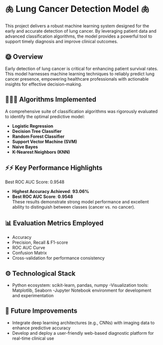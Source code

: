 # 🫁 Lung Cancer Detection Model 🫁

This project delivers a robust machine learning system designed for the early and accurate detection of lung cancer. By leveraging patient data and advanced classification algorithms, the model provides a powerful tool to support timely diagnosis and improve clinical outcomes.

## 🌞 Overview

Early detection of lung cancer is critical for enhancing patient survival rates. This model harnesses machine learning techniques to reliably predict lung cancer presence, empowering healthcare professionals with actionable insights for effective decision-making.

## 👩🏻‍💻 Algorithms Implemented

A comprehensive suite of classification algorithms was rigorously evaluated to identify the optimal predictive model:

- **Logistic Regression**  
- **Decision Tree Classifier**  
- **Random Forest Classifier**  
- **Support Vector Machine (SVM)**  
- **Naive Bayes**  
- **K-Nearest Neighbors (KNN)**

## ⚡⚡ Key Performance Highlights

Best ROC AUC Score: 0.9548
- **Highest Accuracy Achieved**: **93.06%**  
- **Best ROC AUC Score**: **0.9548**  
  These results demonstrate strong model performance and excellent ability to distinguish between classes (cancer vs. no cancer).

## 📊 Evaluation Metrics Employed

- Accuracy  
- Precision, Recall & F1-score  
- ROC AUC Curve  
- Confusion Matrix  
- Cross-validation for performance consistency

## ⚙️ Technological Stack

- Python ecosystem: scikit-learn, pandas, numpy
-Visualization tools: Matplotlib, Seaborn
-Jupyter Notebook environment for development and experimentation

## 🦾 Future Improvements

- Integrate deep learning architectures (e.g., CNNs) with imaging data to enhance predictive accuracy
- Develop and deploy a user-friendly web-based diagnostic platform for real-time clinical use

